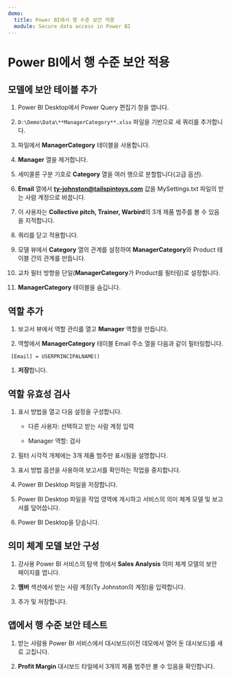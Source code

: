 ```yaml
---
demo:
  title: Power BI에서 행 수준 보안 적용
  module: Secure data access in Power BI
---
```


# Power BI에서 행 수준 보안 적용

## 모델에 보안 테이블 추가

1. Power BI Desktop에서 Power Query 편집기 창을 엽니다.

1. `D:\Demo\Data\**ManagerCategory**.xlsx` 파일을 기반으로 새 쿼리를 추가합니다.

1. 파일에서 **ManagerCategory** 테이블을 사용합니다.

1. **Manager** 열을 제거합니다.

1. 세미콜론 구분 기호로 **Category** 열을 여러 행으로 분할합니다(고급 옵션).

1. **Email** 열에서 **<ty-johnston@tailspintoys.com>** 값을 MySettings.txt 파일의 받는 사람 계정으로 바꿉니다.

1. 이 사용자는 **Collective pitch, Trainer, Warbird**의 3개 제품 범주를 볼 수 있음을 지적합니다.

1. 쿼리를 닫고 적용합니다.

1. 모델 뷰에서 **Category** 열의 관계를 설정하여 **ManagerCategory**와 Product 테이블 간의 관계를 만듭니다.

1. 교차 필터 방향을 단일(**ManagerCategory**가 Product를 필터링)로 설정합니다.

1. **ManagerCategory** 테이블을 숨깁니다.

## 역할 추가

1. 보고서 뷰에서 역할 관리를 열고 **Manager** 역할을 만듭니다.

1. 역할에서 **ManagerCategory** 테이블 Email 주소 열을 다음과 같이 필터링합니다.

  ```dax
   [Email] = USERPRINCIPALNAME()
   ```

1. **저장**합니다.

## 역할 유효성 검사

1. 표시 방법을 열고 다음 설정을 구성합니다.

    - 다른 사용자: 선택하고 받는 사람 계정 입력

    - Manager 역할: 검사

1. 필터 시각적 개체에는 3개 제품 범주만 표시됨을 설명합니다.

1. 표시 방법 옵션을 사용하여 보고서를 확인하는 작업을 중지합니다.

1. Power BI Desktop 파일을 저장합니다.

1. Power BI Desktop 파일을 작업 영역에 게시하고 서비스의 의미 체계 모델 및 보고서를 덮어씁니다.

1. Power BI Desktop을 닫습니다.

## 의미 체계 모델 보안 구성

1. 강사용 Power BI 서비스의 탐색 창에서 **Sales Analysis** 의미 체계 모델의 보안 페이지를 엽니다.

1. **멤버** 섹션에서 받는 사람 계정(Ty Johnston의 계정)을 입력합니다.

1. 추가 및 저장합니다.

## 앱에서 행 수준 보안 테스트

1. 받는 사람용 Power BI 서비스에서 대시보드(이전 데모에서 열어 둔 대시보드)를 새로 고칩니다.

1. **Profit Margin** 대시보드 타일에서 3개의 제품 범주만 볼 수 있음을 확인합니다.
